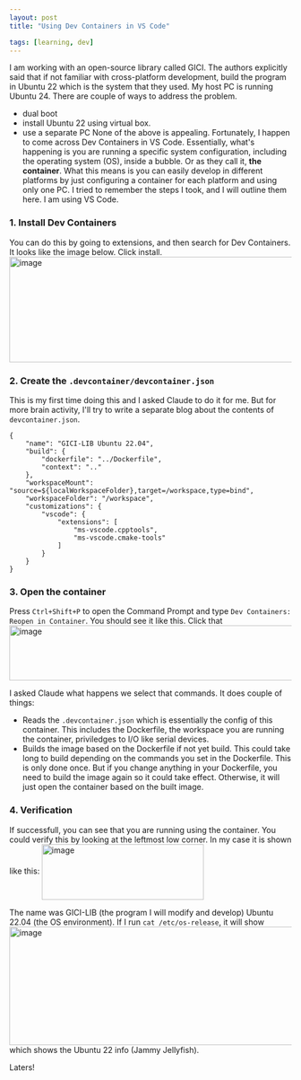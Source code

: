```yaml
---
layout: post
title: "Using Dev Containers in VS Code"

tags: [learning, dev]
---
```


I am working with an open-source library called GICI. The authors explicitly said that if not familiar with cross-platform development, build the program in Ubuntu 22 which is the system that they used. My host PC is running Ubuntu 24. There are couple of ways to address the problem. 
- dual boot
- install Ubuntu 22 using virtual box.
- use a separate PC
None of the above is appealing. Fortunately, I happen to come across Dev Containers in VS Code. Essentially, what's happening is you are running a specific system configuration, including the operating system (OS), inside a bubble. Or as they call it, **the container**. What this means is you can easily develop in different platforms by just configuring a container for each platform and using only one PC. I tried to remember the steps I took, and I will outline them here. I am using VS Code. 

### 1. Install Dev Containers
You can do this by going to extensions, and then search for Dev Containers. It looks like the image below. Click install. 
<img align="center" width="954" height="188" alt="image" src="https://github.com/user-attachments/assets/28b0e565-9b3f-4f6c-9b7a-1c95386028de" />

### 2. Create the `.devcontainer/devcontainer.json`
This is my first time doing this and I asked Claude to do it for me. But for more brain activity, I'll try to write a separate blog about the contents of `devcontainer.json`. 
``` code
{
    "name": "GICI-LIB Ubuntu 22.04",
    "build": {
        "dockerfile": "../Dockerfile",
        "context": ".."
    },
    "workspaceMount": "source=${localWorkspaceFolder},target=/workspace,type=bind",
    "workspaceFolder": "/workspace",
    "customizations": {
        "vscode": {
            "extensions": [
                "ms-vscode.cpptools",
                "ms-vscode.cmake-tools"
            ]
        }
    }
}
```
### 3. Open the container
Press `Ctrl+Shift+P` to open the Command Prompt and type `Dev Containers: Reopen in Container`. You should see it like this. Click that 
<img align="center" width="605" height="98" alt="image" src="https://github.com/user-attachments/assets/3f7ef972-5c32-404c-b37e-3a381f99ba1c" />

I asked Claude what happens we select that commands. It does couple of things:
- Reads the `.devcontainer.json` which is essentially the config of this container. This includes the Dockerfile, the workspace you are running the container, priviledges to I/O like serial devices.
- Builds the image based on the Dockerfile if not yet build. This could take long to build depending on the commands you set in the Dockerfile. This is only done once. But if you change anything in your Dockerfile, you need to build the image again so it could take effect. Otherwise, it will just open the container based on the built image.

### 4. Verification
If successfull, you can see that you are running using the container. You could verify this by looking at the leftmost low corner. In my case it is shown like this:
<img align="center" width="289" height="99" alt="image" src="https://github.com/user-attachments/assets/c5687619-ed2c-421d-ba06-0521a07ad9ae" />

The name was GICI-LIB (the program I will modify and develop) Ubuntu 22.04 (the OS environment). If I run `cat /etc/os-release`, it will show 
<img align="center" width="727" height="211" alt="image" src="https://github.com/user-attachments/assets/3dc1d2f0-073b-4290-93da-5a76f63e4ce2" />
which shows the Ubuntu 22 info (Jammy Jellyfish). 

Laters!

